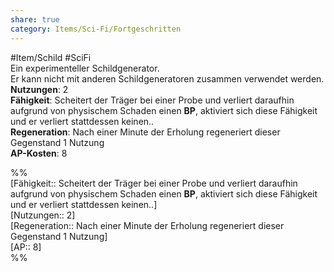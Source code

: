 ```yaml
---
share: true
category: Items/Sci-Fi/Fortgeschritten
---
```

  
#Item/Schild #SciFi   
Ein experimenteller Schildgenerator.  
Er kann nicht mit anderen Schildgeneratoren zusammen verwendet werden.  
**Nutzungen**:  2  
**Fähigkeit**: Scheitert der Träger bei einer Probe und verliert daraufhin aufgrund von physischem Schaden einen **BP**, aktiviert sich diese Fähigkeit und er verliert stattdessen keinen..  
**Regeneration**: Nach einer Minute der Erholung regeneriert dieser Gegenstand 1 Nutzung  
**AP-Kosten**: 8  
  
%%  
[Fähigkeit:: Scheitert der Träger bei einer Probe und verliert daraufhin aufgrund von physischem Schaden einen **BP**, aktiviert sich diese Fähigkeit und er verliert stattdessen keinen..]  
[Nutzungen:: 2]  
[Regeneration:: Nach einer Minute der Erholung regeneriert dieser Gegenstand 1 Nutzung]   
[AP:: 8]  
%%
